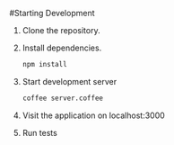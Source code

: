 #Starting Development

1. Clone the repository.
2. Install dependencies.

	```bash
	npm install
	```
3. Start development server

	```bash
	coffee server.coffee
	```
4. Visit the application on localhost:3000

5. Run tests
	
